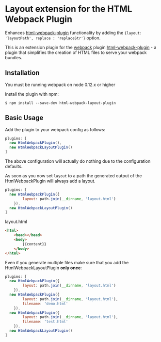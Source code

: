 Layout extension for the HTML Webpack Plugin
========================================

Enhances [html-webpack-plugin](https://github.com/ampedandwired/html-webpack-plugin)
functionality by adding the `{layout: 'layoutPath', replace : 'replaceStr'}` option.

This is an extension plugin for the [webpack](http://webpack.github.io) plugin [html-webpack-plugin](https://github.com/ampedandwired/html-webpack-plugin) - a plugin that simplifies the creation of HTML files to serve your webpack bundles.

Installation
------------
You must be running webpack on node 0.12.x or higher

Install the plugin with npm:
```shell
$ npm install --save-dev html-webpack-layout-plugin
```

Basic Usage
-----------
Add the plugin to your webpack config as follows:

```javascript
plugins: [
  new HtmlWebpackPlugin(),
  new HtmlWebpackLayoutPlugin()
]  
```
The above configuration will actually do nothing due to the configuration defaults.

As soon as you now set `layout` to a path the generated output of the HtmlWebpackPlugin will
always add a layout. 
```javascript
plugins: [
  new HtmlWebpackPlugin({
		layout: path.join(__dirname, 'layout.html')
	}),
  new HtmlWebpackLayoutPlugin()
]  
```

layout.html   
```html
<html>
	<head></head>
	<body>
		{{content}}
	</body>
</html>

```

Even if you generate multiple files make sure that you add the HtmlWebpackLayoutPlugin **only once**:

```javascript
plugins: [
  new HtmlWebpackPlugin({
		layout: path.join(__dirname, 'layout.html')
	}),
  new HtmlWebpackPlugin({
		layout: path.join(__dirname, 'layout.html'),
		filename: 'demo.html'
	}),
  new HtmlWebpackPlugin({
		layout: path.join(__dirname, 'layout.html'),
		filename: 'test.html'
	}),
  new HtmlWebpackLayoutPlugin()
]  
```
